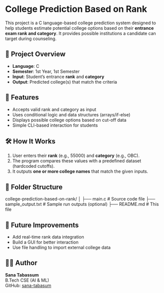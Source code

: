 # College Prediction Based on Rank

This project is a C language-based college prediction system designed to help students estimate potential college options based on their **entrance exam rank and category**. It provides possible institutions a candidate can target during counseling.

## 📌 Project Overview
- **Language**: C
- **Semester**: 1st Year, 1st Semester
- **Input**: Student’s entrance **rank** and **category**
- **Output**: Predicted college(s) that match the criteria

## 🧠 Features
- Accepts valid rank and category as input
- Uses conditional logic and data structures (arrays/if-else)
- Displays possible college options based on cut-off data
- Simple CLI-based interaction for students

## 🛠️ How It Works
1. User enters their **rank** (e.g., 55000) and **category** (e.g., OBC).
2. The program compares these values with a predefined dataset (hardcoded cutoffs).
3. It outputs **one or more college names** that match the given inputs.

## 📁 Folder Structure
college-prediction-based-on-rank/
│
├── main.c # Source code file
├── sample_output.txt # Sample run outputs (optional)
├── README.md # This file


## 🚀 Future Improvements
- Add real-time rank data integration
- Build a GUI for better interaction
- Use file handling to import external college data

## 🙋‍♀️ Author
**Sana Tabassum**  
B.Tech CSE (AI & ML)  
GitHub: [sana-tabasum](https://github.com/sana-tabasum)


